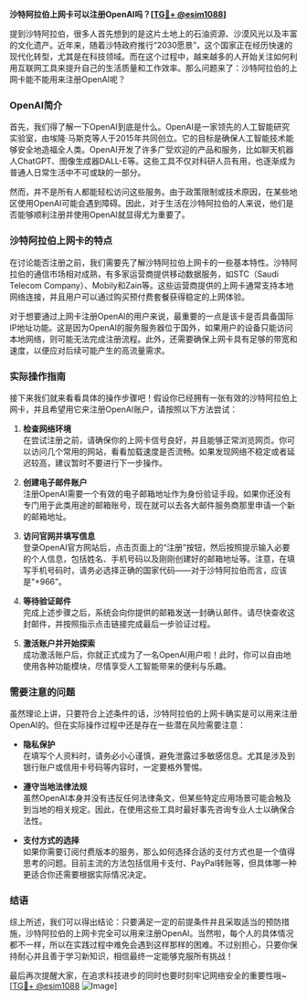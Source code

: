 **沙特阿拉伯上网卡可以注册OpenAI吗？[[TG💪+ @esim1088](https://t.me/s/esim1088)]**

提到沙特阿拉伯，很多人首先想到的是这片土地上的石油资源、沙漠风光以及丰富的文化遗产。近年来，随着沙特政府推行“2030愿景”，这个国家正在经历快速的现代化转型，尤其是在科技领域。而在这个过程中，越来越多的人开始关注如何利用互联网工具来提升自己的生活质量和工作效率。那么问题来了：沙特阿拉伯的上网卡能不能用来注册OpenAI呢？

### OpenAI简介

首先，我们得了解一下OpenAI到底是什么。OpenAI是一家领先的人工智能研究实验室，由埃隆·马斯克等人于2015年共同创立。它的目标是确保人工智能技术能够安全地造福全人类。OpenAI开发了许多广受欢迎的产品和服务，比如聊天机器人ChatGPT、图像生成器DALL-E等。这些工具不仅对科研人员有用，也逐渐成为普通人日常生活中不可或缺的一部分。

然而，并不是所有人都能轻松访问这些服务。由于政策限制或技术原因，在某些地区使用OpenAI可能会遇到障碍。因此，对于生活在沙特阿拉伯的人来说，他们是否能够顺利注册并使用OpenAI就显得尤为重要了。

### 沙特阿拉伯上网卡的特点

在讨论能否注册之前，我们需要先了解沙特阿拉伯上网卡的一些基本特性。沙特阿拉伯的通信市场相对成熟，有多家运营商提供移动数据服务，如STC（Saudi Telecom Company）、Mobily和Zain等。这些运营商提供的上网卡通常支持本地网络连接，并且用户可以通过购买预付费套餐获得稳定的上网体验。

对于想要通过上网卡注册OpenAI的用户来说，最重要的一点是该卡是否具备国际IP地址功能。这是因为OpenAI的服务服务器位于国外，如果用户的设备只能访问本地网络，则可能无法完成注册流程。此外，还需要确保上网卡具有足够的带宽和速度，以便应对后续可能产生的高流量需求。

### 实际操作指南

接下来我们就来看看具体的操作步骤吧！假设你已经拥有一张有效的沙特阿拉伯上网卡，并且希望用它来注册OpenAI账户，请按照以下方法尝试：

1. **检查网络环境**  
   在尝试注册之前，请确保你的上网卡信号良好，并且能够正常浏览网页。你可以访问几个常用的网站，看看加载速度是否流畅。如果发现网络不稳定或者延迟较高，建议暂时不要进行下一步操作。

2. **创建电子邮件账户**  
   注册OpenAI需要一个有效的电子邮箱地址作为身份验证手段。如果你还没有专门用于此类用途的邮箱账号，现在就可以去各大邮件服务商那里申请一个新的邮箱地址。

3. **访问官网并填写信息**  
   登录OpenAI官方网站后，点击页面上的“注册”按钮，然后按照提示输入必要的个人信息，包括姓名、手机号码以及刚刚创建好的邮箱地址等。注意，在填写手机号码时，请务必选择正确的国家代码——对于沙特阿拉伯而言，应该是“+966”。

4. **等待验证邮件**  
   完成上述步骤之后，系统会向你提供的邮箱发送一封确认邮件。请尽快查收这封邮件，并按照指示点击链接完成最后一步验证过程。

5. **激活账户并开始探索**  
   成功激活账户后，你就正式成为了一名OpenAI用户啦！此时，你可以自由地使用各种功能模块，尽情享受人工智能带来的便利与乐趣。

### 需要注意的问题

虽然理论上讲，只要符合上述条件的话，沙特阿拉伯的上网卡确实是可以用来注册OpenAI的。但在实际操作过程中还是存在一些潜在风险需要注意：

- **隐私保护**  
  在填写个人资料时，请务必小心谨慎，避免泄露过多敏感信息。尤其是涉及到银行账户或信用卡号码等内容时，一定要格外警惕。
  
- **遵守当地法律法规**  
  虽然OpenAI本身并没有违反任何法律条文，但某些特定应用场景可能会触及到当地的相关规定。因此，在使用这些工具时最好事先咨询专业人士以确保合法性。

- **支付方式的选择**  
  如果你需要订阅付费版本的服务，那么如何选择合适的支付方式也是一个值得思考的问题。目前主流的方法包括信用卡支付、PayPal转账等，但具体哪一种更适合你还需要根据实际情况决定。

### 结语

综上所述，我们可以得出结论：只要满足一定的前提条件并且采取适当的预防措施，沙特阿拉伯的上网卡完全可以用来注册OpenAI。当然啦，每个人的具体情况都不一样，所以在实践过程中难免会遇到这样那样的困难。不过别担心，只要你保持耐心并且善于学习新知识，相信最终一定能够克服所有挑战！

最后再次提醒大家，在追求科技进步的同时也要时刻牢记网络安全的重要性哦~ [[TG💪+ @esim1088](https://t.me/s/esim1088) ![Image](https://i.postimg.cc/4NQfJmqS/Snipaste-2025-05-13-00-14-12.png)]